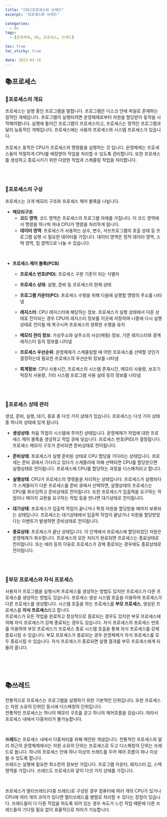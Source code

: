 ```yaml
---
title: "[OS]프로세스와 쓰레드"
excerpt: "프로세스와 쓰레드"

categories:
  - Os
tags:
  - [운영체제, OS, 프로세스, 쓰레드]

toc: true
toc_sticky: true

date: 2023-03-16
---
```


## 📚프로세스
### 📄프로세스의 개요
프로세스는 실행 중인 프로그램을 말합니다. 프로그램은 디스크 안에 파일로 존재하는 정적인 개체입니다. 프로그램이 실행되려면 운영체제로부터 자원을 할당받아 동작을 시작해야합니다. 실행에 들어간 프로그램이 프로세스이고, 프로세스는 정적인 프로그램과 달리 능동적인 개체입니다. 프로세스에는 사용자 프로세스와 시스템 프로세스가 있습니다.
<br><br>
프로세스 동작은 CPU가 프로세스의 명령들을 실행하는 것 입니다. 운영체제는 프로세스들이 적절하게 CPU를 배정받아 작업을 처리할 수 있도록 관리합니다. 또한 프로세스를 생성하고 종료시키기 위한 다양한 작업과 스케줄링 작업을 처리합니다.

<br><br>

### 📄프로세스의 구성
프로세스는 크게 메모리 구조와 프로세스 제어 블록을 나뉩니다.
* **메모리구조**
  - **코드 영역**: 코드 영역은 프로세스의 프로그램 자체를 가집니다. 이 코드 영역에서 명령을 하나씩 꺼내 CPU가 명령을 처리하게 됩니다.
  - **데이터 영역**: 프로세스가 사용하는 상수, 변수, 서브프로그램의 호출 상태 등 프로그램 실행 시 필요한 데이터를 가집니다. 데이터 영역은 정적 데이터 영역, 스택 영역, 힙 영역으로 나눌 수 있습니다.

<br>

* **프로세스 제어 블록(PCB)**
  - **프로세스 번호(PID)**: 프로세스 구분 기준이 되는 식별자

  - **프로세스 상태**: 실행, 준비 등 프로세스의 현재 상태

  - **프로그램 카운터(PC)**: 프로세스 수행을 위해 다음에 실행할 명령의 주소를 나타냄

  - **레지스터**: CPU 레지스터에 해당하는 정보. 프로세스가 실행 상태에서 다른 상태로 전이되는 경우 CPU의 레지스터 정보를 이곳에 저장하여 나중에 다시 실행 상태로 전이될 때 복구시켜 프로세스의 정확한 수행을 유지

  - **메모리 관리 정보**: 가상주소와 실주소의 사상(매핑) 정보, 기준 레지스터와 경계 레지스터 등의 정보를 나타냄

  - **프로세스 우선순위**: 운영체제가 스케줄링할 때 어떤 프로세스를 선택할 것인가 결정하는데 필요한 프로세스의 우선순위 정보를 나타냄

  - **회계정보**: CPU 사용시간, 프로세스의 시스템 존재시간, 메모리 사용량, 보조기억장치 사용량, 기타 시스템 프로그램 사용 실태 등의 정보를 나타냄

<br><br>

### 📄프로세스 상태 관리
생성, 준비, 실행, 대기, 종료 총 다섯 가지 상태가 있습니다. 프로세스는 다섯 가지 상태 중 하나의 상태에 있게 됩니다.
<br>

* **생성상태**: 처음 작업이 시스템에 주어진 상태입니다. 운영체제가 작업에 대한 프로세스 제어 블록을 생성하고 작업 큐에 넣습니다. 프로세스 번호(PID)가 결정됩니다. 프로세스 메모리 구조가 준비되면 준비상태로 전이됩니다.

* **준비상태**: 프로세스가 실행 준비된 상태로 CPU 할당을 기다리는 상태입니다. 프로세는 준비 큐에서 기다리고 있다가 스케줄러에 의해 선택되면 CPU를 할당받으면 실행상태로 전이됩니다. 프로세스에 CPU를 할당하는 과정을 디스패치라고 합니다.

* **실행상태**: CPU가 프로세스의 명령들을 처리하는 상태입니다. 프로세스가 실행되다가 스케줄러가 다른 프로세스를 준비 큐에서 선택하면, 실행상태의 프로세스는 CPU를 회수당하고 준비상태로 전이됩니다. 또한 프로세스가 입출력을 요구하는 작업이나 페이지 교환을 요구하는 작업 등을 만나면 대기상태로 전이됩니다.

* **대기상태**: 프로세스가 입출력 작업이 끝나거나 특정 자원을 할당받을 때까지 보류되는 상태입니다. 프로세스는 대기상태에서 입출력 작업이 끝났거나 자원을 할당받았다는 이벤트가 발생하면 준비상태로 전이됩니다.

* **종료상태**: 프로세스가 끝난 상태입니다. 이 단계에서 프로세스에 할당되었던 자원은 운영체제가 회수합니다. 프로세스의 모든 처리가 완료되면 프로세스는 종료상태로 전이됩니다. 또는 에러 등의 이유로 프로세스가 강제 종료되는 경우에도 종료상태로 전이됩니다.

<br><br>

### 📄부모 프로세스와 자식 프로세스
사용자가 프로그램을 실행시켜 프로세스를 생성하는 방법도 있지만 프로세스가 다른 프로세스를 생성하는 방법도 있습니다. 프로세스 생성 시스템 호출을 이용하여 프로세스가 다른 프로세스를 생성합니다. 시스템 호출을 하는 프로세스를 **부모 프로세스**, 생성된 프로세스를 **자식 프로세스**라고 합니다.
<br>
프로세스가 모든 작업을 완료하고 정상적으로 종료되는 경우도 있지만 부모 프로세스에 의해 자식 프로세스가 강제 종료되는 경우도 있습니다. 자식 프로세스의 프로세스 번호를 이용하여 부모 프로세스가 프로세스 종료 시스템 호출을 통해 자식 프로세스를 강제 종료시킬 수 있습니다. 부모 프로세스가 종료되는 경우 운영체제가 자식 프로세스를 모두 종료시킬 수 있습니다. 자식 프로세스가 종료되면 실행 결과를 부모 프로세스에게 되돌려 줍니다.

<br><br><br>

## 📚쓰레드
전통적으로 프로세스는 프로그램을 실행하기 위한 기본적인 단위입니다. 또한 프로세스는 자원 소유의 단위인 동시에 디스패칭의 단위입니다.
<br>
전통적인 프로세스는 하나의 메모리 구조를 갖고 하나의 제어흐름을 갖습니다. 따라서 프로세스 내에서 다중처리가 불가능합니다.

<br>

**쓰레드**는 프로세스 내에서 다중처리를 위해 제안된 개념입니다. 전통적인 프로세스와 달리 최근의 운영체제에서는 자원 소유의 단위는 프로세스로 두고 디스패칭의 단위는 쓰레드로 둡니다. 하나의 프로세스 안에 하나 이상의 쓰레드를 두어 제어 흐름이 하나 이상 될 수 있도록 합니다.
<br>
쓰레드는 실행에 필요한 최소한의 정보만 가집니다. 프로그램 카운터, 레지스터 값, 스택 영역을 가집니다. 쓰레드도 프로세스와 같이 다섯 가지 상태를 가집니다.

<br>

프로세스가 멀티쓰레드(다중 쓰레드)로 구성된 경우 컴퓨터에 여러 개의 CPU가 있거나 CPU에 여러 개의 코어가 있다면 멀티쓰레드를 병렬로 처리할 수 있다는 장점이 있습니다. 쓰레드들이 다 다른 작업을 하도록 되어 있는 경우 속도가 느린 작업 때문에 다른 쓰레드들이 기다릴 필요 없이 효율적으로 처리가 가능합니다.